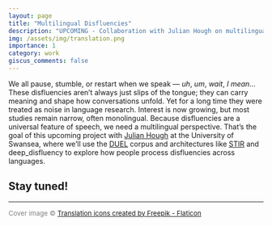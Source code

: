 ```yaml
---
layout: page
title: "Multilingual Disfluencies"
description: "UPCOMING - Collaboration with Julian Hough on multilingual disfluencies using DUEL and STIR/deep_disfluency."
img: /assets/img/translation.png
importance: 1
category: work
giscus_comments: false
---
```


We all pause, stumble, or restart when we speak — *uh*, *um*, *wait*, *I mean*… These disfluencies aren’t always just slips of the tongue; they can carry meaning and shape how conversations unfold. Yet for a long time they were treated as noise in language research. Interest is now growing, but most studies remain narrow, often monolingual. Because disfluencies are a universal feature of speech, we need a multilingual perspective. That’s the goal of this upcoming project with [Julian Hough](https://julianhough.github.io/) at the University of Swansea, where we’ll use the [DUEL](https://aclanthology.org/L16-1281/) corpus and architectures like [STIR](https://arxiv.org/abs/1408.6788) and deep_disfluency to explore how people process disfluencies across languages.

## Stay tuned!

<hr>
<p style="font-size: small; color: gray;">
Cover image © <a href="https://www.flaticon.com/free-icons/translation" title="translation icons">Translation icons created by Freepik - Flaticon</a>
</p>